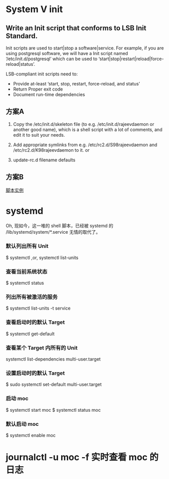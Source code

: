 # System V init

## Write an Init script that conforms to LSB Init Standard.

Init scripts are used to start|stop a software|service. For example, if you are using postgresql software,
we will have a Init script named ‘/etc/init.d/postgresql’ which can be used to
‘start|stop|restart|reload|force-reload|status’.

LSB-compliant init scripts need to:

* Provide at-least ‘start, stop, restart, force-reload, and status’
* Return Proper exit code
* Document run-time dependencies



## 方案A

1. Copy the /etc/init.d/skeleton file (to e.g. /etc/init.d/rajeevdaemon or another good name), which is a shell
script with a lot of comments, and edit it to suit your needs.

2. Add appropriate symlinks from e.g. /etc/rc2.d/S98rajeevdaemon and /etc/rc2.d/K98rajeevdaemon to it.
or
3. update-rc.d filename defaults


## 方案B

[脚本实例](my_daemon)


# systemd

Oh, 现如今，这一堆的 shell 脚本，已经被 systemd 的 /lib/systemd/system/*.service 无情的取代了。


### 默认列出所有 Unit
$ systemctl ,or, systemctl list-units

### 查看当前系统状态
$ systemctl status

### 列出所有被激活的服务
$ systemctl list-units -t service

### 查看启动时的默认 Target
$ systemctl get-default

### 查看某个 Target 内所有的 Unit
systemctl list-dependencies multi-user.target

### 设置启动时的默认 Target
$ sudo systemctl set-default multi-user.target


### 启动 moc
$ systemctl start moc
$ systemctl status moc

### 默认启动 moc
$ systemctl enable moc

# journalctl -u moc -f 实时查看 moc 的日志
